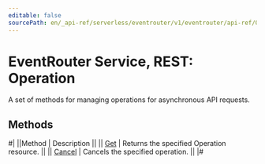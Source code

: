 ```yaml
---
editable: false
sourcePath: en/_api-ref/serverless/eventrouter/v1/eventrouter/api-ref/Operation/index.md
---
```


# EventRouter Service, REST: Operation

A set of methods for managing operations for asynchronous API requests.

## Methods

#|
||Method | Description ||
|| [Get](get.md) | Returns the specified Operation resource. ||
|| [Cancel](cancel.md) | Cancels the specified operation. ||
|#